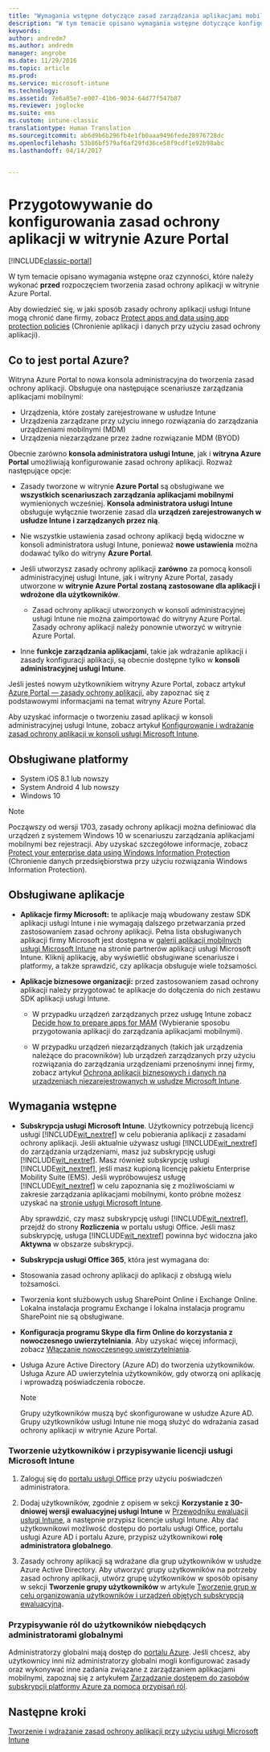 ```yaml
---
title: "Wymagania wstępne dotyczące zasad zarządzania aplikacjami mobilnymi | Microsoft Docs"
description: "W tym temacie opisano wymagania wstępne dotyczące konfigurowania użytkowników przed utworzeniem zasad zarządzania aplikacjami mobilnymi."
keywords: 
author: andredm7
ms.author: andredm
manager: angrobe
ms.date: 11/29/2016
ms.topic: article
ms.prod: 
ms.service: microsoft-intune
ms.technology: 
ms.assetid: 7e6a85e7-e007-41b6-9034-64d77f547b87
ms.reviewer: joglocke
ms.suite: ems
ms.custom: intune-classic
translationtype: Human Translation
ms.sourcegitcommit: ab6d9b6b296fb4e1fb0aaa9496fede28976728dc
ms.openlocfilehash: 53b86bf579af6af29fd36ce58f9cdf1e92b98abc
ms.lasthandoff: 04/14/2017


---
```


# <a name="get-ready-to-configure-app-protection-policies-in-the-azure-portal"></a>Przygotowywanie do konfigurowania zasad ochrony aplikacji w witrynie Azure Portal

[!INCLUDE[classic-portal](../includes/classic-portal.md)]

W tym temacie opisano wymagania wstępne oraz czynności, które należy wykonać **przed** rozpoczęciem tworzenia zasad ochrony aplikacji w witrynie Azure Portal.

Aby dowiedzieć się, w jaki sposób zasady ochrony aplikacji usługi Intune mogą chronić dane firmy, zobacz [Protect apps and data using app protection policies](protect-apps-and-data-with-microsoft-intune.md) (Chronienie aplikacji i danych przy użyciu zasad ochrony aplikacji).

## <a name="what-is-the-azure-portal"></a>Co to jest portal Azure?

Witryna Azure Portal to nowa konsola administracyjna do tworzenia zasad ochrony aplikacji. Obsługuje ona następujące scenariusze zarządzania aplikacjami mobilnymi:
- Urządzenia, które zostały zarejestrowane w usłudze Intune
- Urządzenia zarządzane przy użyciu innego rozwiązania do zarządzania urządzeniami mobilnymi (MDM)
- Urządzenia niezarządzane przez żadne rozwiązanie MDM (BYOD)

Obecnie zarówno **konsola administratora usługi Intune**, jak i **witryna Azure Portal** umożliwiają konfigurowanie zasad ochrony aplikacji.  Rozważ następujące opcje:

* Zasady tworzone w witrynie **Azure Portal** są obsługiwane we **wszystkich scenariuszach zarządzania aplikacjami mobilnymi** wymienionych wcześniej. **Konsola administratora usługi Intune** obsługuje wyłącznie tworzenie zasad dla **urządzeń zarejestrowanych w usłudze Intune i zarządzanych przez nią**.

* Nie wszystkie ustawienia zasad ochrony aplikacji będą widoczne w konsoli administratora usługi Intune, ponieważ **nowe ustawienia** można dodawać tylko do witryny **Azure Portal**.

* Jeśli utworzysz zasady ochrony aplikacji **zarówno** za pomocą konsoli administracyjnej usługi Intune, jak i witryny Azure Portal, zasady utworzone w **witrynie Azure Portal zostaną zastosowane dla aplikacji i wdrożone dla użytkowników**.
    * Zasad ochrony aplikacji utworzonych w konsoli administracyjnej usługi Intune nie można zaimportować do witryny Azure Portal.  Zasady ochrony aplikacji należy ponownie utworzyć w witrynie Azure Portal.


* Inne **funkcje zarządzania aplikacjami**, takie jak wdrażanie aplikacji i zasady konfiguracji aplikacji, są obecnie dostępne tylko w **konsoli administracyjnej usługi Intune**.


Jeśli jesteś nowym użytkownikiem witryny Azure Portal, zobacz artykuł [Azure Portal — zasady ochrony aplikacji](azure-portal-for-microsoft-intune-mam-policies.md), aby zapoznać się z podstawowymi informacjami na temat witryny Azure Portal.

Aby uzyskać informacje o tworzeniu zasad aplikacji w konsoli administracyjnej usługi Intune, zobacz artykuł [Konfigurowanie i wdrażanie zasad ochrony aplikacji w konsoli usługi Microsoft Intune](configure-and-deploy-mobile-application-management-policies-in-the-microsoft-intune-console.md).


##  <a name="supported-platforms"></a>Obsługiwane platformy
- System iOS 8.1 lub nowszy
- System Android 4 lub nowszy
- Windows 10

>[!NOTE]
>Począwszy od wersji 1703, zasady ochrony aplikacji można definiować dla urządzeń z systemem Windows 10 w scenariuszu zarządzania aplikacjami mobilnymi bez rejestracji. Aby uzyskać szczegółowe informacje, zobacz [Protect your enterprise data using Windows Information Protection](https://technet.microsoft.com/itpro/windows/keep-secure/protect-enterprise-data-using-wip) (Chronienie danych przedsiębiorstwa przy użyciu rozwiązania Windows Information Protection).

##  <a name="supported-apps"></a>Obsługiwane aplikacje
* **Aplikacje firmy Microsoft:** te aplikacje mają wbudowany zestaw SDK aplikacji usługi Intune i nie wymagają dalszego przetwarzania przed zastosowaniem zasad ochrony aplikacji.
Pełna lista obsługiwanych aplikacji firmy Microsoft jest dostępna w [galerii aplikacji mobilnych usługi Microsoft Intune](https://www.microsoft.com/cloud-platform/microsoft-intune-apps) na stronie partnerów aplikacji usługi Microsoft Intune. Kliknij aplikację, aby wyświetlić obsługiwane scenariusze i platformy, a także sprawdzić, czy aplikacja obsługuje wiele tożsamości.

* **Aplikacje biznesowe organizacji:** przed zastosowaniem zasad ochrony aplikacji należy przygotować te aplikacje do dołączenia do nich zestawu SDK aplikacji usługi Intune.

  * W przypadku urządzeń zarządzanych przez usługę Intune zobacz [Decide how to prepare apps for MAM](decide-how-to-prepare-apps-for-mobile-application-management-with-microsoft-intune.md) (Wybieranie sposobu przygotowania aplikacji do zarządzania aplikacjami mobilnymi).

  * W przypadku urządzeń niezarządzanych (takich jak urządzenia należące do pracowników) lub urządzeń zarządzanych przy użyciu rozwiązania do zarządzania urządzeniami przenośnymi innej firmy, zobacz artykuł [Ochrona aplikacji biznesowych i danych na urządzeniach niezarejestrowanych w usłudze Microsoft Intune](protect-line-of-business-apps-and-data-on-devices-not-enrolled-in-microsoft-intune.md).

## <a name="prerequisites"></a>Wymagania wstępne

-   **Subskrypcja usługi Microsoft Intune**. Użytkownicy potrzebują licencji usługi [!INCLUDE[wit_nextref](../includes/wit_nextref_md.md)] w celu pobierania aplikacji z zasadami ochrony aplikacji.
Jeśli aktualnie używasz usługi [!INCLUDE[wit_nextref](../includes/wit_nextref_md.md)] do zarządzania urządzeniami, masz już subskrypcję usługi [!INCLUDE[wit_nextref](../includes/wit_nextref_md.md)]. Masz również subskrypcję usługi [!INCLUDE[wit_nextref](../includes/wit_nextref_md.md)], jeśli masz kupioną licencję pakietu Enterprise Mobility Suite (EMS). Jeśli wypróbowujesz usługę [!INCLUDE[wit_nextref](../includes/wit_nextref_md.md)] w celu zapoznania się z możliwościami w zakresie zarządzania aplikacjami mobilnymi, konto próbne możesz uzyskać na [stronie usługi Microsoft Intune](https://www.microsoft.com/server-cloud/products/microsoft-intune/).

    Aby sprawdzić, czy masz subskrypcję usługi [!INCLUDE[wit_nextref](../includes/wit_nextref_md.md)], przejdź do strony **Rozliczenia** w portalu usługi Office.  Jeśli masz subskrypcję, usługa [!INCLUDE[wit_nextref](../includes/wit_nextref_md.md)] powinna być widoczna jako **Aktywna** w obszarze subskrypcji.

-   **Subskrypcja usługi Office 365**, która jest wymagana do:

  - Stosowania zasad ochrony aplikacji do aplikacji z obsługą wielu tożsamości.

  - Tworzenia kont służbowych usług SharePoint Online i Exchange Online. Lokalna instalacja programu Exchange i lokalna instalacja programu SharePoint nie są obsługiwane.

-   **Konfiguracja programu Skype dla firm Online do korzystania z nowoczesnego uwierzytelniania**. Aby uzyskać więcej informacji, zobacz [Włączanie nowoczesnego uwierzytelniania](http://social.technet.microsoft.com/wiki/contents/articles/34339.skype-for-business-online-enable-your-tenant-for-modern-authentication.aspx).


- Usługa Azure Active Directory (Azure AD) do tworzenia użytkowników. Usługa Azure AD uwierzytelnia użytkowników, gdy otworzą oni aplikację i wprowadzą poświadczenia robocze.

    > [!NOTE]
    > Grupy użytkowników muszą być skonfigurowane w usłudze Azure AD. Grupy użytkowników usługi Intune nie mogą służyć do wdrażania zasad ochrony aplikacji w witrynie Azure Portal.

### <a name="create-users-and-assign-microsoft-intune-licenses"></a>Tworzenie użytkowników i przypisywanie licencji usługi Microsoft Intune

1.  Zaloguj się do [portalu usługi Office](http://portal.office.com) przy użyciu poświadczeń administratora.

2.  Dodaj użytkowników, zgodnie z opisem w sekcji **Korzystanie z 30-dniowej wersji ewaluacyjnej usługi Intune** w [Przewodniku ewaluacji usługi Intune](https://docs.microsoft.com/intune/understand-explore/get-started-with-a-30-day-trial-of-microsoft-intune), a następnie przypisz licencje usługi Intune. Aby dać użytkownikowi możliwość dostępu do portalu usługi Office, portalu usługi Azure AD i portalu Azure, przypisz użytkownikowi **rolę administratora globalnego**.

5.  Zasady ochrony aplikacji są wdrażane dla grup użytkowników w usłudze Azure Active Directory. Aby utworzyć grupy użytkowników na potrzeby zasad ochrony aplikacji, utwórz grupę użytkowników w sposób opisany w sekcji **Tworzenie grupy użytkowników** w artykule [Tworzenie grup w celu organizowania użytkowników i urządzeń objętych subskrypcją ewaluacyjną](https://docs.microsoft.com/intune/understand-explore/get-started-with-a-30-day-trial-of-microsoft-intune-step-3).

### <a name="assign-roles-to-non-global-admin-users"></a>Przypisywanie ról do użytkowników niebędących administratorami globalnymi

Administratorzy globalni mają dostęp do [portalu Azure](https://portal.azure.com).  Jeśli chcesz, aby użytkownicy inni niż administratorzy globalni mogli konfigurować zasady oraz wykonywać inne zadania związane z zarządzaniem aplikacjami mobilnymi, zapoznaj się z artykułem [Zarządzanie dostępem do zasobów subskrypcji platformy Azure za pomocą przypisań ról](https://azure.microsoft.com/documentation/articles/role-based-access-control-configure/).

## <a name="next-steps"></a>Następne kroki
[Tworzenie i wdrażanie zasad ochrony aplikacji przy użyciu usługi Microsoft Intune](create-and-deploy-mobile-app-management-policies-with-microsoft-intune.md)

